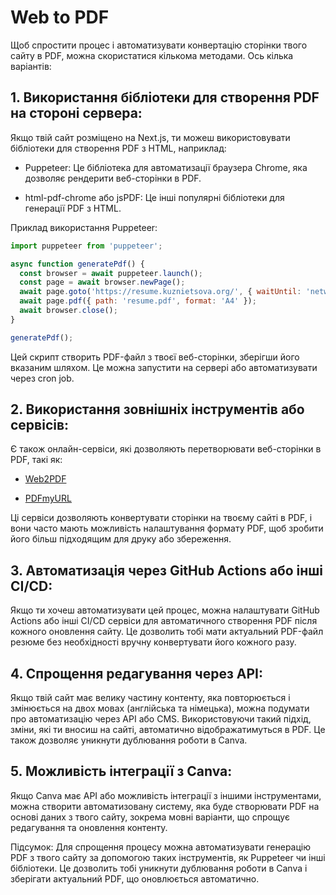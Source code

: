 # Web to PDF

Щоб спростити процес і автоматизувати конвертацію сторінки твого сайту в PDF, можна скористатися кількома методами. Ось кілька варіантів:

## 1. Використання бібліотеки для створення PDF на стороні сервера:
Якщо твій сайт розміщено на Next.js, ти можеш використовувати бібліотеки для створення PDF з HTML, наприклад:

- Puppeteer: Це бібліотека для автоматизації браузера Chrome, яка дозволяє рендерити веб-сторінки в PDF.

- html-pdf-chrome або jsPDF: Це інші популярні бібліотеки для генерації PDF з HTML.

Приклад використання Puppeteer:
  ```javascript
  import puppeteer from 'puppeteer';
  
  async function generatePdf() {
    const browser = await puppeteer.launch();
    const page = await browser.newPage();
    await page.goto('https://resume.kuznietsova.org/', { waitUntil: 'networkidle0' });
    await page.pdf({ path: 'resume.pdf', format: 'A4' });
    await browser.close();
  }
  
  generatePdf();
  ```
Цей скрипт створить PDF-файл з твоєї веб-сторінки, зберігши його вказаним шляхом. Це можна запустити на сервері або автоматизувати через cron job.

## 2. Використання зовнішніх інструментів або сервісів:
Є також онлайн-сервіси, які дозволяють перетворювати веб-сторінки в PDF, такі як:

- [Web2PDF](https://www.web2pdfconvert.com/)

- [PDFmyURL](https://pdfmyurl.com/)

Ці сервіси дозволяють конвертувати сторінки на твоєму сайті в PDF, і вони часто мають можливість налаштування формату PDF, щоб зробити його більш підходящим для друку або збереження.

## 3. Автоматизація через GitHub Actions або інші CI/CD:
Якщо ти хочеш автоматизувати цей процес, можна налаштувати GitHub Actions або інші CI/CD сервіси для автоматичного створення PDF після кожного оновлення сайту. Це дозволить тобі мати актуальний PDF-файл резюме без необхідності вручну конвертувати його кожного разу.

## 4. Спрощення редагування через API:
Якщо твій сайт має велику частину контенту, яка повторюється і змінюється на двох мовах (англійська та німецька), можна подумати про автоматизацію через API або CMS. Використовуючи такий підхід, зміни, які ти вносиш на сайті, автоматично відображатимуться в PDF. Це також дозволяє уникнути дублювання роботи в Canva.

## 5. Можливість інтеграції з Canva:
Якщо Canva має API або можливість інтеграції з іншими інструментами, можна створити автоматизовану систему, яка буде створювати PDF на основі даних з твого сайту, зокрема мовні варіанти, що спрощує редагування та оновлення контенту.

Підсумок:
Для спрощення процесу можна автоматизувати генерацію PDF з твого сайту за допомогою таких інструментів, як Puppeteer чи інші бібліотеки. Це дозволить тобі уникнути дублювання роботи в Canva і зберігати актуальний PDF, що оновлюється автоматично.
